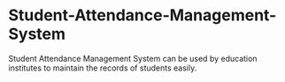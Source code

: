 # Student-Attendance-Management-System
Student Attendance Management System can be used by education institutes to maintain the records of students easily.
